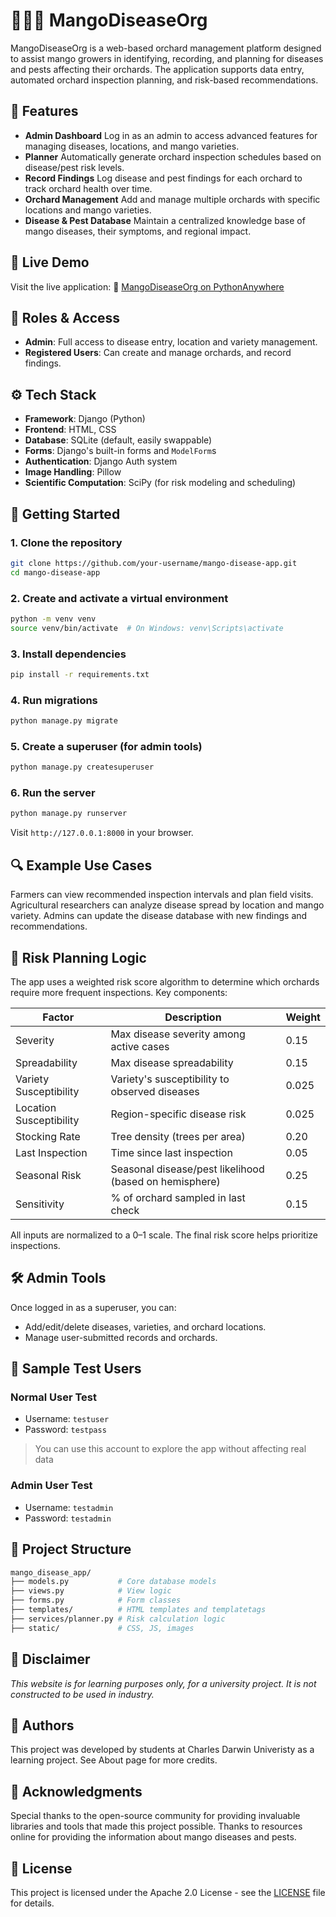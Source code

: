 # 🥭🥭🥭 MangoDiseaseOrg

MangoDiseaseOrg is a web-based orchard management platform designed to assist mango growers in identifying, recording, and planning for diseases and pests affecting their orchards. The application supports data entry, automated orchard inspection planning, and risk-based recommendations.

## 🌱 Features

- **Admin Dashboard**
  Log in as an admin to access advanced features for managing diseases, locations, and mango varieties.
- **Planner**
  Automatically generate orchard inspection schedules based on disease/pest risk levels.
- **Record Findings**
  Log disease and pest findings for each orchard to track orchard health over time.
- **Orchard Management**
  Add and manage multiple orchards with specific locations and mango varieties.
- **Disease & Pest Database**
  Maintain a centralized knowledge base of mango diseases, their symptoms, and regional impact.

## 🚀 Live Demo

Visit the live application:
🔗 [MangoDiseaseOrg on PythonAnywhere](https://franksnelling.eu.pythonanywhere.com)

## 🔐 Roles & Access

- **Admin**: Full access to disease entry, location and variety management.
- **Registered Users**: Can create and manage orchards, and record findings.

## ⚙️ Tech Stack

- **Framework**: Django (Python)
- **Frontend**: HTML, CSS
- **Database**: SQLite (default, easily swappable)
- **Forms**: Django's built-in forms and `ModelForm`s
- **Authentication**: Django Auth system
- **Image Handling**: Pillow
- **Scientific Computation**: SciPy (for risk modeling and scheduling)

## 🚀 Getting Started

### 1. Clone the repository
```bash
git clone https://github.com/your-username/mango-disease-app.git
cd mango-disease-app
```

### 2. Create and activate a virtual environment
```bash
python -m venv venv
source venv/bin/activate  # On Windows: venv\Scripts\activate
```

### 3. Install dependencies
```bash
pip install -r requirements.txt
```

### 4. Run migrations
```bash
python manage.py migrate
```

### 5. Create a superuser (for admin tools)
```bash
python manage.py createsuperuser
```

### 6. Run the server
```bash
python manage.py runserver
```
Visit `http://127.0.0.1:8000` in your browser.

## 🔍 Example Use Cases

Farmers can view recommended inspection intervals and plan field visits.
Agricultural researchers can analyze disease spread by location and mango variety.
Admins can update the disease database with new findings and recommendations.

## 🧠 Risk Planning Logic
The app uses a weighted risk score algorithm to determine which orchards require more frequent inspections. Key components:

| Factor                  | Description                                            | Weight |
| ----------------------- | ------------------------------------------------------ | ------ |
| Severity                | Max disease severity among active cases                | 0.15   |
| Spreadability           | Max disease spreadability                              | 0.15   |
| Variety Susceptibility  | Variety's susceptibility to observed diseases          | 0.025  |
| Location Susceptibility | Region-specific disease risk                           | 0.025  |
| Stocking Rate           | Tree density (trees per area)                          | 0.20   |
| Last Inspection         | Time since last inspection                             | 0.05   |
| Seasonal Risk           | Seasonal disease/pest likelihood (based on hemisphere) | 0.25   |
| Sensitivity             | % of orchard sampled in last check                     | 0.15   |

All inputs are normalized to a 0–1 scale. The final risk score helps prioritize inspections.

## 🛠 Admin Tools
Once logged in as a superuser, you can:
- Add/edit/delete diseases, varieties, and orchard locations.
- Manage user-submitted records and orchards.

## 🧪 Sample Test Users
### Normal User Test
- Username: `testuser`
- Password: `testpass`
> You can use this account to explore the app without affecting real data

### Admin User Test
- Username: `testadmin`
- Password: `testadmin`

## 📂 Project Structure
```bash
mango_disease_app/
├── models.py           # Core database models
├── views.py            # View logic
├── forms.py            # Form classes
├── templates/          # HTML templates and templatetags
├── services/planner.py # Risk calculation logic
├── static/             # CSS, JS, images
```

## 📝  Disclaimer

*This website is for learning purposes only, for a university project. It is not constructed to be used in industry.*

## 👥 Authors

This project was developed by students at Charles Darwin Univeristy as a learning project. See About page for more credits. 

## 🙏 Acknowledgments

Special thanks to the open-source community for providing invaluable libraries and tools that made this project possible. Thanks to resources online for providing the information about mango diseases and pests.

## 📄 License

This project is licensed under the Apache 2.0 License - see the [LICENSE](/LICENSE) file for details.
